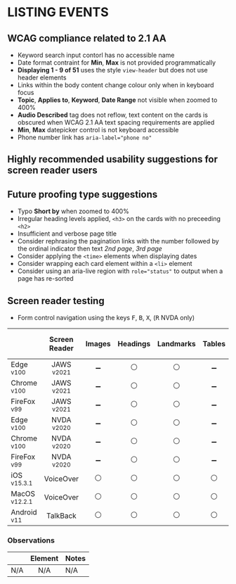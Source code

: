 # LISTING EVENTS
## WCAG compliance related to 2.1 AA
- Keyword search input contorl has no accessible name
- Date format contraint for **Min**, **Max** is not provided programmatically
- **Displaying 1 - 9 of 51** uses the style `view-header` but does not use header elements
- Links within the body content change colour only when in keyboard focus
- **Topic**, **Applies to**, **Keyword**, **Date Range** not visible when zoomed to 400%
- **Audio Described** tag does not reflow, text content on the cards is obscured when WCAG 2.1 AA text spacing requirements are applied
-  **Min**, **Max** datepicker control is not keyboard accessible
-  Phone number link has `aria-label="phone no"`

## Highly recommended usability suggestions for screen reader users

## Future proofing type suggestions
- Typo **Short by** when zoomed to 400%
- Irregular heading levels applied, `<h3>` on the cards with no preceeding `<h2>`
- Insufficient and verbose page title
- Consider rephrasing the pagination links with the number followed by the ordinal indicator then text _2nd page_, _3rd page_
- Consider applying the `<time>` elements when displaying dates
- Consider wrapping each card element within a `<li>` element
- Consider using an aria-live region with `role="status"` to output when a page has re-sorted

## Screen reader testing
- Form control navigation using the keys <kbd>F</kbd>, <kbd>B</kbd>, <kbd>X</kbd>, (<kbd>R</kbd> NVDA only)

|   |Screen Reader   | Images | Headings  |Landmarks   |Tables   | Lists |Links |Form Controls | Sort & Filter | Pagination |
|---|:-:|:-:|:-:|:-:|:-:|:-:|:-:|:-:|:-:|:-:|
| Edge <sup>v100</sup> 		| JAWS <sup>v2021</sup> 	| :heavy_minus_sign:  | :white_circle:  | :white_circle:  | :heavy_minus_sign: | :white_circle:  | :white_circle:  | :white_circle:  | x | x |
| Chrome <sup>v100</sup> 	| JAWS <sup>v2021</sup>  	| :heavy_minus_sign:  | :white_circle:  | :white_circle:  |:heavy_minus_sign: | :white_circle:  | :white_circle:  | :white_circle:  | x | x |
| FireFox <sup>v99</sup> 	| JAWS <sup>v2021</sup>   	| :heavy_minus_sign:  | :white_circle:  | :white_circle:  | :heavy_minus_sign:  | :white_circle:  | :white_circle:  | :white_circle:  | x | x |
| Edge <sup>v100</sup> 		| NVDA <sup>v2020</sup> 	| :heavy_minus_sign:  | :white_circle:  | :white_circle:  | :heavy_minus_sign: | :white_circle:  | :white_circle: | :white_circle:  | x | x |
| Chrome <sup>v100</sup> 	| NVDA <sup>v2020</sup>  	| :heavy_minus_sign:  | :white_circle:  | :white_circle: | :heavy_minus_sign:  | :white_circle:  | :white_circle:  | :white_circle:  | x | x |
| FireFox <sup>v99</sup> 	| NVDA <sup>v2020</sup>   	| :heavy_minus_sign:  | :white_circle:  | :white_circle:  | :heavy_minus_sign:  | :white_circle:  | :white_circle:  | :white_circle:  | x | x |
| iOS <sup>v15.3.1</sup> 	| VoiceOver 				| :white_circle:  | :white_circle:  | :white_circle:  | :white_circle:  | :white_circle:  | :white_circle:  | :white_circle:  | x | x |
| MacOS <sup>v12.2.1</sup> 	| VoiceOver  				| :white_circle:  | :white_circle:  | :white_circle:  | :white_circle:  | :white_circle:  | :white_circle:  | :white_circle:  | x | x |
| Android <sup>v11</sup> 	| TalkBack 					| :white_circle:  | :white_circle:  | :white_circle:  | :white_circle:  | :white_circle:  | :white_circle:  | :white_circle:  | x | x |

### Observations
|  | Element  | Notes |
|---|:-:|---|
| N/A | N/A  | N/A  |
